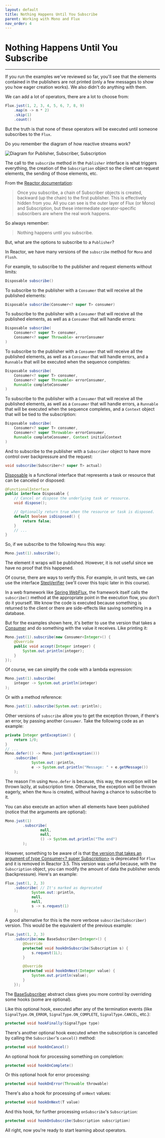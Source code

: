 ```yaml
---
layout: default
title: Nothing Happens Until You Subscribe
parent: Working with Mono and Flux
nav_order: 4
---
```


# Nothing Happens Until You Subscribe
---

If you run the examples we've reviewed so far, you'll see that the elements contained in the publishers are not printed (only a few messages to show you how eager creation works). We also didn't do anything with them.

We can add a lot of operators, there are a lot to choose from:
```java
Flux.just(1, 2, 3, 4, 5, 6, 7, 8, 9)
    .map(n -> n * 2)
    .skip(1)
    .count()
```

But the truth is that none of these operators will be executed until someone subscribes to the `Flux`.

Do you remember the diagram of how reactive streams work?

![Diagram for Publisher, Subscriber, Subscription](images/37.png)

The call to the `subscribe` method in the `Publisher` interface is what triggers everything, the creation of the `Subscription` object so the client can request elements, the sending of those elements, etc.

From the [Reactor documentation](https://projectreactor.io/docs/core/release/reference/):
> Once you subscribe, a chain of Subscriber objects is created, backward (up the chain) to the first publisher. This is effectively hidden from you. All you can see is the outer layer of Flux (or Mono) and Subscription, but these intermediate operator-specific subscribers are where the real work happens.

So always remember:
> Nothing happens until you subscribe.

But, what are the options to subscribe to a `Publisher`?

In Reactor, we have many versions of the `subscribe` method for `Mono` and `Flush`.

For example, to subscribe to the publisher and request elements without limits:
```java
Disposable subscribe()
```

To subscribe to the publisher with a `Consumer` that will receive all the published elements:
```java
Disposable subscribe(Consumer<? super T> consumer)
```

To subscribe to the publisher with a `Consumer` that will receive all the published elements, as well as a `Consumer` that will handle errors:
```java
Disposable subscribe(
    Consumer<? super T> consumer, 
    Consumer<? super Throwable> errorConsumer
)
```

To subscribe to the publisher with a `Consumer` that will receive all the published elements, as well as a `Consumer` that will handle errors, and a `Runnable` that will be executed when the sequence completes:
```java
Disposable subscribe(
    Consumer<? super T> consumer, 
    Consumer<? super Throwable> errorConsumer, 
    Runnable completeConsumer
)
```

To subscribe to the publisher with a `Consumer` that will receive all the published elements, as well as a `Consumer` that will handle errors, a `Runnable` that will be executed when the sequence completes, and a `Context` object that will be tied to the subscription:
```java
Disposable subscribe(
    Consumer<? super T> consumer, 
    Consumer<? super Throwable> errorConsumer, 
    Runnable completeConsumer, Context initialContext
)
```

And to subscribe to the publisher with a `Subscriber` object to have more control over backpressure and the request:
```java
void subscribe(Subscriber<? super T> actual) 
```

[Disposable](https://projectreactor.io/docs/core/release/api/reactor/core/Disposable.html) is a functional interface that represents a task or resource that can be canceled or disposed:
```java
@FunctionalInterface
public interface Disposable {
    // Cancel or dispose the underlying task or resource.
    void dispose();

    // Optionally return true when the resource or task is disposed.
    default boolean isDisposed() {
        return false;
    }
    // ...
}
```

So, if we subscribe to the following `Mono` this way:
```java
Mono.just(1).subscribe();
```

The element it wraps will be published. However, it is not useful since we have no proof that this happened. 

Of course, there are ways to verify this. For example, in unit tests, we can use the interface [StepVerifier](https://projectreactor.io/docs/test/release/api/reactor/test/StepVerifier.html) (we'll cover this topic later in this course). 

In a web framework like [Spring WebFlux](https://docs.spring.io/spring-framework/docs/current/reference/html/web-reactive.html), the framework itself calls the `subscribe()` method at the appropriate point in the execution flow, you don't do it yourself. We know the code is executed because something is returned to the client or there are side-effects like saving something in a database.

But for the examples shown here, it's better to use the version that takes a [Consumer](https://docs.oracle.com/en/java/javase/17/docs/api/java.base/java/util/function/Consumer.html) and do something with the value it receives. Like printing it:
```java
Mono.just(1).subscribe(new Consumer<Integer>() {
    @Override
    public void accept(Integer integer) {
        System.out.println(integer);
    }
});
```

Of course, we can simplify the code with a lambda expression:
```java
Mono.just(1).subscribe(
    integer -> System.out.println(integer)
);
```

Or with a method reference:
```java
Mono.just(1).subscribe(System.out::println);
```

Other versions of `subscribe` allow you to get the exception thrown, if there's an error, by passing another `Consumer`. Take the following code as an example:
```java
private Integer getException() {
    return 1/0;
}
// ...
Mono.defer(() -> Mono.just(getException()))
    .subscribe(
            System.out::println,
            e -> System.out.println("Message: " + e.getMessage())
    );
```

The reason I'm using `Mono.defer` is because, this way, the exception will be thrown lazily, at subscription time. Otherwise, the exception will be thrown eagerly, when the `Mono` is created, without having a chance to subscribe to it.

You can also execute an action when all elements have been published (notice that the arguments are optional):
```java
Mono.just(1)
        .subscribe(
                null,
                null,
                () -> System.out.println("The end")
        );
```

However, something to be aware of is that [the version that takes an argument of type Consumer<? super Subscription>](https://projectreactor.io/docs/core/release/api/reactor/core/publisher/Flux.html#subscribe-java.util.function.Consumer-java.util.function.Consumer-java.lang.Runnable-java.util.function.Consumer-) is deprecated for `Flux` and it is removed in Reactor 3.5. This version was useful because, with the `Subscription` object, you can modify the amount of data the publisher sends (backpressure). Here's an example:
```java
Flux.just(1, 2, 3)
    .subscribe( // It's marked as deprecated
            System.out::println,
            null,
            null,
            s -> s.request(1)
    );
```

A good alternative for this is the more verbose `subscribe(Subscriber)` version. This would be the equivalent of the previous example:
```java
Flux.just(1, 2, 3)
    .subscribe(new BaseSubscriber<Integer>() {
        @Override
        protected void hookOnSubscribe(Subscription s) {
            s.request(1L);
        }

        @Override
        protected void hookOnNext(Integer value) {
            System.out.println(value);
        }
    });
```

The [BaseSubscriber](https://projectreactor.io/docs/core/release/api/reactor/core/publisher/BaseSubscriber.html) abstract class gives you more control by overriding some hooks (some are optional).

Like this optional hook, executed after any of the termination events (like `SignalType.ON_ERROR`, `SignalType.ON_COMPLETE`, `SignalType.CANCEL`, etc.):
```java
protected void hookFinally(SignalType type)
```

There's another optional hook executed when the subscription is cancelled by calling the `Subscriber`'s `cancel()` method:
```java
protected void hookOnCancel()
```

An optional hook for processing something on completion:
```java
protected void hookOnComplete()
```
    
Or this optional hook for error processing:
```java
protected void hookOnError(Throwable throwable)
```
    
There's also a hook for processing of `onNext` values:
```java
protected void hookOnNext(T value)
```
    
And this hook, for further processing `onSubscribe`'s `Subscription`:
```java
protected void hookOnSubscribe(Subscription subscription)
```

All right, now you're ready to start learning about operators.

